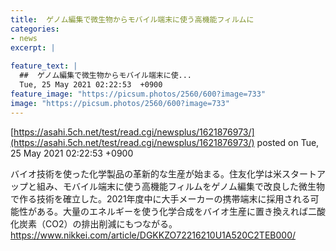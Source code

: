 ```yaml
---
title:  ゲノム編集で微生物からモバイル端末に使う高機能フィルムに  
categories:
- news
excerpt: |
  
feature_text: |
  ##  ゲノム編集で微生物からモバイル端末に使...
  Tue, 25 May 2021 02:22:53  +0900
feature_image: "https://picsum.photos/2560/600?image=733"
image: "https://picsum.photos/2560/600?image=733"
---
```


[https://asahi.5ch.net/test/read.cgi/newsplus/1621876973/](https://asahi.5ch.net/test/read.cgi/newsplus/1621876973/)
posted on Tue, 25 May 2021 02:22:53  +0900

<!--more-->

バイオ技術を使った化学製品の革新的な生産が始まる。住友化学は米スタートアップと組み、モバイル端末に使う高機能フィルムをゲノム編集で改良した微生物で作る技術を確立した。2021年度中に大手メーカーの携帯端末に採用される可能性がある。大量のエネルギーを使う化学合成をバイオ生産に置き換えれば二酸化炭素（CO2）の排出削減にもつながる。 https://www.nikkei.com/article/DGKKZO72216210U1A520C2TEB000/
